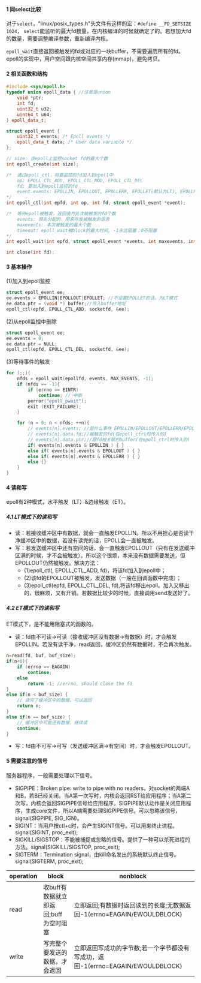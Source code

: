 #### 1 同select比较    
对于`select`，"linux/posix_types.h"头文件有这样的宏：`#define __FD_SETSIZE  1024`，
`select`能监听的最大fd数量，在内核编译的时候就确定了的。若想加大fd的数量，需要调整编译参数，重新编译内核。

`epoll_wait`直接返回被触发的fd或对应的一块buffer，不需要遍历所有的fd。
epoll的实现中，用户空间跟内核空间共享内存(mmap)，避免拷贝。

#### 2 相关函数和结构
```cpp
#include <sys/epoll.h>
typedef union epoll_data { //注意是union
	void *ptr;
	int fd;
	uint32_t u32;
	uint64_t u64;
} epoll_data_t;

struct epoll_event {
	uint32_t events; /* Epoll events */
	epoll_data_t data; /* User data variable */
};

// size: 该epoll上监控socket fd的最大个数
int epoll_create(int size);

/*  通过epoll_ctl，将要监控的fd加入到epoll中　
	op: EPOLL_CTL_ADD, EPOLL_CTL_MOD, EPOLL_CTL_DEL
	fd: 要加入到epoll监控的fd
	event.events: EPOLLIN, EPOLLOUT, EPOLLERR, EPOLLET(默认为LT), EPOLLPRI, EPOLLHUP等
*/
int epoll_ctl(int epfd, int op, int fd, struct epoll_event *event);

/*  等待epoll被触发，返回值为此次被触发的fd个数
	events: 预先分配的，用来存放被触发的信息
	maxevents: 本次被触发的最大个数
	timeout: epoll_wait被block的最大时间, -1永远阻塞；0不阻塞
*/
int epoll_wait(int epfd, struct epoll_event *events, int maxevents, int timeout);

int close(int fd);
```

#### 3 基本操作
(1)加入到epoll监控
```cpp
struct epoll_event ee;
ee.events = EPOLLIN|EPOLLOUT|EPOLLET; //不设置EPOLLET的话，为LT模式
ee.data.ptr = (void *) buffer;//传入buffer地址
epoll_ctl(epfd, EPOLL_CTL_ADD, socketfd, &ee);
```
(2)从epoll监控中删除
```cpp
struct epoll_event ee;
ee.events = 0;
ee.data.ptr = NULL;
epoll_ctl(epfd, EPOLL_CTL_DEL, socketfd, &ee);
```
(3)等待事件的触发
```cpp
for (;;){
    nfds = epoll_wait(epollfd, events, MAX_EVENTS, -1);
    if (nfds == -1){    
        if (errno == EINTR)
            continue; // 中断
        perror("epoll_pwait");
        exit (EXIT_FAILURE);
    }

    for (n = 0; n < nfds; ++n){
        // events[n].events; //是什么事件 EPOLLIN/EPOLLOUT/EPOLLERR/EPOLLPRI
        // events[n].data.fd;//被触发的fd(在epoll_ctrl时传入的)
        // events[n].data.ptr;//跟fd相关联的buffer(在epoll_ctrl时传入的)
        if( events[n].events & EPOLLIN ) { }
        else if( events[n].events & EPOLLOUT ) { }
        else if( events[n].events & EPOLLERR ) { }
        else {}
    }
}
```

#### 4 读和写
epoll有2种模式，水平触发（LT）&边缘触发（ET）。

##### 4.1 LT模式下的读和写
* 读：若接收缓冲区中有数据，就会一直触发EPOLLIN。所以不用担心是否读干净缓冲区中的数据，若没有读完的话，EPOLL会一直被触发。
* 写：若发送缓冲区中还有空间的话，会一直触发EPOLLOUT（只有在发送缓冲区满的时候，才不会被触发）。所以这个很烦，本来没有数据需要发送，但EPOLLOUT仍然被触发。解决方法：
	* (1)epoll_ctl(, EPOLL_CTL_ADD, fd)，将该fd加入到epoll中；
	* (2)该fd的EPOLLOUT被触发，发送数据（一般在回调函数中完成）；
	* (3)epoll_ctl(epfd, EPOLL_CTL_DEL, fd),将该fd移出epoll。加入又移出的，很麻烦，又有开销。若数据比较少的时候，直接调用send发送好了。

##### 4.2 ET模式下的读和写
ET模式下，是不能用阻塞式的函数的。
* 读：fd由不可读->可读（接收缓冲区没有数据->有数据）时，才会触发EPOLLIN。若没有读干净，read返回，缓冲区仍然有数据时，不会再次触发。
```cpp
n=read(fd, buf, buf_size);
if(n<0){
    if (errno == EAGAIN)
        continue;
    else
        return -1; //errno, should close the fd
}
else if(n < buf_size) {
    // 读完了缓冲区中的数据，可以返回
    return n;
}
else if(n == buf_size) {
    // 缓冲区中可能还有数据，继续读
    continue;
}
```
* 写：fd由不可写->可写（发送缓冲区满->有空间）时，才会触发EPOLLOUT。

#### 5 需要注意的信号
服务器程序，一般需要处理以下信号。
* SIGPIPE：Broken pipe: write to pipe with no readers，对socket的两端A和B，若B已经关闭。当A第一次写时，内核会返回RST给应用程序；当A第二次写，内核会返回SIGPIPE信号给应用程序。SIGPIPE默认动作是关闭应用程序，生成core文件，所以A端需要处理SIGPIPE信号。可以忽略该信号，signal(SIGPIPE, SIG_IGN)。
* SIGINT：当用户按ctl+c时，会产生SIGINT信号。可以用来终止进程。signal(SIGINT, proc_exit);
* SIGKILL/SIGSTOP：不能被捕捉或忽略的信号。提供了一种可以杀死进程的方法。signal(SIGKILL/SIGSTOP, proc_exit);
* SIGTERM：Termination signal，由kill命名发出的系统默认终止信号。signal(SIGTERM, proc_exit);

operation |  block                              | nonblock
----------|-------------------------------------|-------------------------------------------------------------------------------|
read      |收buff有数据就立即返回;buff为空时阻塞|立即返回;有数据时返回读到的长度;无数据返回-1(errno=EAGAIN/EWOULDBLOCK)
write     |写完整个要发送的数据，才会返回       |立即返回写成功的字节数;若一个字节都没有写成功，返回-1(errno=EAGAIN/EWOULDBLOCK)
